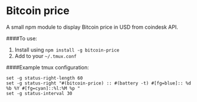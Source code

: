 # Bitcoin price

A small npm module to display Bitcoin price in USD from
coindesk API.

####To use:

1. Install using `npm install -g bitcoin-price`
2. Add to your `~/.tmux.conf`

####Example tmux configuration:
```
set -g status-right-length 60
set -g status-right "#(bitcoin-price) :: #(battery -t) #[fg=blue]:: %d %b %Y #[fg=cyan]::%l:%M %p "
set -g status-interval 30
```
